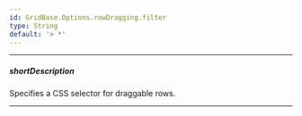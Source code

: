 ```yaml
---
id: GridBase.Options.rowDragging.filter
type: String
default: '> *'
---
```

---
##### shortDescription
Specifies a CSS selector for draggable rows.

---
<!-- Description goes here -->
